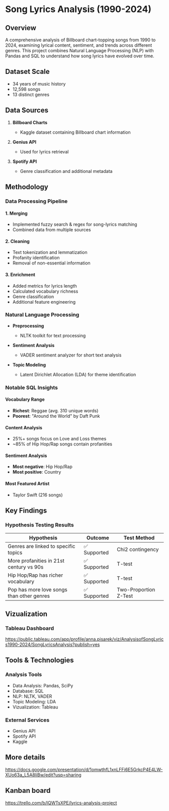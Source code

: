 # Song Lyrics Analysis (1990-2024)

## Overview
A comprehensive analysis of Billboard chart-topping songs from 1990 to 2024, examining lyrical content, sentiment, and trends across different genres. This project combines Natural Language Processing (NLP) with Pandas and SQL to understand how song lyrics have evolved over time.

## Dataset Scale
- 34 years of music history
- 12,598 songs
- 13 distinct genres

## Data Sources

1. **Billboard Charts**
   - Kaggle dataset containing Billboard chart information

2. **Genius API**
   - Used for lyrics retrieval

3. **Spotify API**
   - Genre classification and additional metadata

## Methodology

### Data Processing Pipeline

#### 1. Merging 
- Implemented fuzzy search & regex for song-lyrics matching
- Combined data from multiple sources

#### 2. Cleaning
- Text tokenization and lemmatization
- Profanity identification
- Removal of non-essential information

#### 3. Enrichment
- Added metrics for lyrics length
- Calculated vocabulary richness
- Genre classification
- Additional feature engineering

### Natural Language Processing

* **Preprocessing**
  * NLTK toolkit for text processing

* **Sentiment Analysis**
  * VADER sentiment analyzer for short text analysis

* **Topic Modeling**
  * Latent Dirichlet Allocation (LDA) for theme identification
 
### Notable SQL Insights

#### Vocabulary Range
- **Richest**: Reggae (avg. 310 unique words)
- **Poorest**: "Around the World" by Daft Punk

#### Content Analysis
- 25%+ songs focus on Love and Loss themes
- ~85% of Hip Hop/Rap songs contain profanities

#### Sentiment Analysis
- **Most negative**: Hip Hop/Rap
- **Most positive**: Country

#### Most Featured Artist
- Taylor Swift (216 songs)

## Key Findings

### Hypothesis Testing Results

| Hypothesis | Outcome | Test Method |
|------------|---------|-------------|
| Genres are linked to specific topics | ✅ Supported | Chi2 contingency |
| More profanities in 21st century vs 90s | ✅ Supported | T-test |
| Hip Hop/Rap has richer vocabulary | ✅ Supported | T-test |
| Pop has more love songs than other genres | ✅ Supported | Two-Proportion Z-Test |

## Vizualization

### Tableau Dashboard
https://public.tableau.com/app/profile/anna.pisarek/viz/AnalysisofSongLyrics1990-2024/SongLyricsAnalysis?publish=yes




## Tools & Technologies

### Analysis Tools
* Data Analysis: Pandas, SciPy
* Database: SQL
* NLP: NLTK, VADER
* Topic Modeling: LDA
* Vizualization: Tableau 

### External Services
* Genius API
* Spotify API
* Kaggle

## More details
https://docs.google.com/presentation/d/1omwthfL1xnLFFi6E5GrkcP4E4LW-XUo63a_L5A8liBw/edit?usp=sharing

## Kanban board
https://trello.com/b/lQWTsXPE/lyrics-analysis-project

